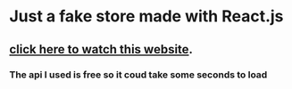 
# Just a fake store made with React.js


## [click here to watch this website](https://fakeastronauta.github.io).
### The api I used is free so it coud take some seconds to load 

